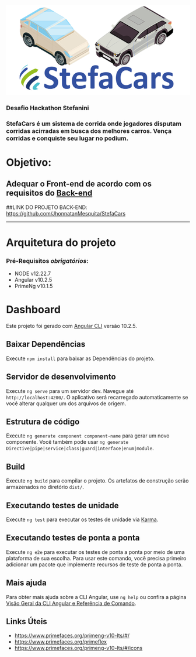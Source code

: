 ![Logo do R](./assets/header.png)

### Desafio Hackathon Stefanini
### StefaCars é um sistema de corrida onde jogadores disputam corridas acirradas em busca dos melhores carros. Vença corridas e conquiste seu lugar no podium.

# Objetivo:
## Adequar o Front-end de acordo com os requisitos do [Back-end](https://github.com/JhonnatanMesquita/StefaCars)

##LINK DO PROJETO BACK-END: https://github.com/JhonnatanMesquita/StefaCars

---

# Arquitetura do projeto

### Pré-Requisitos *obrigatórios*:
- NODE v12.22.7
- Angular v10.2.5
- PrimeNg v10.1.5


# Dashboard

Este projeto foi gerado com [Angular CLI](https://github.com/angular/angular-cli) versão 10.2.5.

## Baixar Dependências

Execute `npm install` para baixar as Dependências do projeto.

## Servidor de desenvolvimento

Execute `ng serve` para um servidor dev. Navegue até `http://localhost:4200/`. O aplicativo será recarregado automaticamente se você alterar qualquer um dos arquivos de origem.

## Estrutura de código

Execute `ng generate component component-name` para gerar um novo componente. Você também pode usar `ng generate Directive|pipe|service|class|guard|interface|enum|module`.

## Build

Execute `ng build` para compilar o projeto. Os artefatos de construção serão armazenados no diretório `dist/`.

## Executando testes de unidade

Execute `ng test` para executar os testes de unidade via [Karma](https://karma-runner.github.io).

## Executando testes de ponta a ponta

Execute `ng e2e` para executar os testes de ponta a ponta por meio de uma plataforma de sua escolha. Para usar este comando, você precisa primeiro adicionar um pacote que implemente recursos de teste de ponta a ponta.

## Mais ajuda

Para obter mais ajuda sobre a CLI Angular, use `ng help` ou confira a página [Visão Geral da CLI Angular e Referência de Comando](https://angular.io/cli).


## Links Úteis
- https://www.primefaces.org/primeng-v10-lts/#/
- https://www.primefaces.org/primeflex
- https://www.primefaces.org/primeng-v10-lts/#/icons
